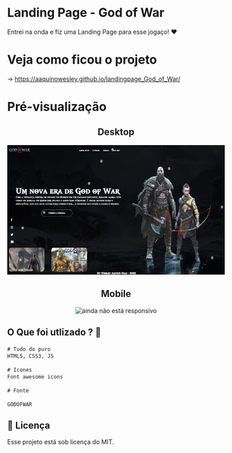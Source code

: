 # Landing Page - God of War 


Entrei na onda e fiz uma Landing Page para esse jogaço! ❤


#  Veja como ficou o projeto

→ https://aaquinowesley.github.io/landingpage_God_of_War/

# Pré-visualização

<div align='center'>
  <div>
    <h2> Desktop </h2>
    <img height='300px' width='auto' src='./preview.JPG'/>
  </div>
  <div> 
    <h2> Mobile </h2>
    <img height='300px' width='auto' src='preview-mobile.PNG' alt="ainda não está responsivo"/>
  </div>
</div>


## O Que foi utlizado ? 🤔

```
# Tudo do puro
HTML5, CSS3, JS

# Icones
Font awesome icons

# Fonte

GODOFWAR
```

## 📝 Licença

Esse projeto está sob licença do MIT.